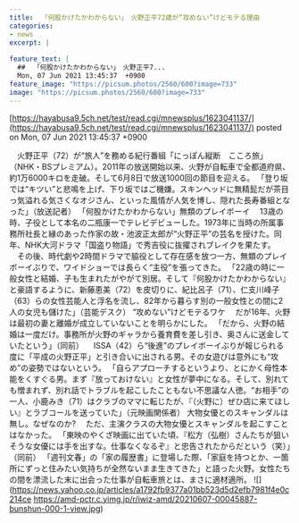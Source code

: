 ```yaml
---
title:  「何股かけたかわからない」　火野正平72歳が“攻めない”けどモテる理由  
categories:
- news
excerpt: |
  
feature_text: |
  ##  「何股かけたかわからない」　火野正平7...
  Mon, 07 Jun 2021 13:45:37  +0900
feature_image: "https://picsum.photos/2560/600?image=733"
image: "https://picsum.photos/2560/600?image=733"
---
```


[https://hayabusa9.5ch.net/test/read.cgi/mnewsplus/1623041137/](https://hayabusa9.5ch.net/test/read.cgi/mnewsplus/1623041137/)
posted on Mon, 07 Jun 2021 13:45:37  +0900

<!--more-->

　火野正平（72）が“旅人”を務める紀行番組「にっぽん縦断　こころ旅」（NHK・BSプレミアム）。2011年の放送開始以来、火野が自転車で全都道府県、約1万6000キロを走破。そして6月8日で放送1000回の節目を迎える。 「登り坂では“キツい”と悲鳴を上げ、下り坂ではご機嫌。スキンヘッドに無精髭だが茶目っ気溢れる気さくなオジさん、といった風情が人気を博し、隠れた長寿番組となった」（放送記者） 「何股かけたかわからない」無類のプレイボーイ 　13歳の時、子役として本名の二瓶康一でテレビデビューした。1973年に当時の所属事務所社長と縁のあった作家の故・池波正太郎が“火野正平”の芸名を授けた。同年、NHK大河ドラマ「国盗り物語」で秀吉役に抜擢されブレイクを果たす。 　その後、時代劇や2時間ドラマで脇役として存在感を放つ一方、無類のプレイボーイぶりで、ワイドショーでは長らく“主役”を張ってきた。 「22歳の時に一般女性と結婚、子も生まれたがやがて別居。そして『何股かけたかわからない』と豪語するように、新藤恵美（72）を皮切りに、紀比呂子（71）、仁支川峰子（63）らの女性芸能人と浮名を流し、82年から暮らす別の一般女性との間に2人の女児も儲けた」（芸能デスク） “攻めない”けどモテるワケ 　だが16年、火野は最初の妻と離婚が成立していないことを明らかにした。 「だから、火野の結婚は一度だけ。事務所が火野のギャラから養育費を差し引き、奥さんに送金していたという」（同前） 　ISSA（42）ら“後進”のプレイボーイぶりが報じられる度に「平成の火野正平」と引き合いに出される男。その女遊びは意外にも“攻め”の姿勢ではないという。 「自らアプローチするというより、とにかく母性本能をくすぐる男。まず『放っておけない』と女性が夢中になる。そして、別れても憎まれず、別れ話でトラブルを起こしたこともない不思議な人徳。“お相手”の一人、小鹿みき（71）はクラブのママに転じたが、『（火野に）ぜひ店に来てほしい』とラブコールを送っていた」（元映画関係者） 大物女優とのスキャンダルは無し。なぜなのか? 　ただ、主演クラスの大物女優とスキャンダルを起こすことはなかった。 「東映のやくざ映画に出ていた頃、『松方（弘樹）さんたちが狙いそうな女優には手を出すな。仕事なくなるぞ』と忠告されたからだという（笑）」（同前） 「週刊文春」の「家の履歴書」に登場した際、「家庭を持つとか、一箇所にずっと住みたい気持ちが全然ないまま生きてきた」と語った火野。女性たちの間を漂流した末に出会った仕事が自転車旅とは、まさに適材適所。 ![](https://news.yahoo.co.jp/articles/a1792fb9377a01bb523d5d2efb7981f4e0c214ce https://amd-pctr.c.yimg.jp/r/iwiz-amd/20210607-00045887-bunshun-000-1-view.jpg)
